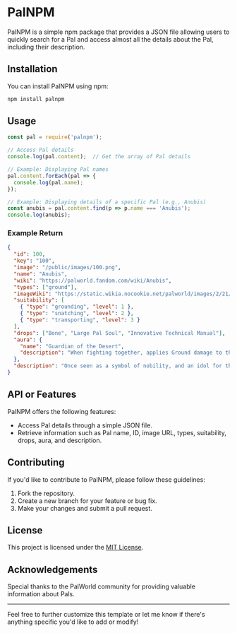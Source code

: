 # PalNPM

PalNPM is a simple npm package that provides a JSON file allowing users to quickly search for a Pal and access almost all the details about the Pal, including their description.

## Installation

You can install PalNPM using npm:

```bash
npm install palnpm
```

## Usage

```javascript
const pal = require('palnpm');

// Access Pal details
console.log(pal.content);  // Get the array of Pal details

// Example: Displaying Pal names
pal.content.forEach(pal => {
  console.log(pal.name);
});

// Example: Displaying details of a specific Pal (e.g., Anubis)
const anubis = pal.content.find(p => p.name === 'Anubis');
console.log(anubis);
```

### Example Return

```json
{
  "id": 100,
  "key": "100",
  "image": "/public/images/100.png",
  "name": "Anubis",
  "wiki": "https://palworld.fandom.com/wiki/Anubis",
  "types": ["ground"],
  "imageWiki": "https://static.wikia.nocookie.net/palworld/images/2/21/Anubis_menu.png/",
  "suitability": [
    { "type": "grounding", "level": 1 },
    { "type": "snatching", "level": 2 },
    { "type": "transporting", "level": 3 }
  ],
  "drops": ["Bone", "Large Pal Soul", "Innovative Technical Manual"],
  "aura": {
    "name": "Guardian of the Desert",
    "description": "When fighting together, applies Ground damage to the player's attacks. Sometimes dodges attacks with a high-speed sidestep while in battle."
  },
  "description": "Once seen as a symbol of nobility, and an idol for those who shunned wealth and power. Yet over time, this Pal became a token of death."
}
```

## API or Features

PalNPM offers the following features:

- Access Pal details through a simple JSON file.
- Retrieve information such as Pal name, ID, image URL, types, suitability, drops, aura, and description.

## Contributing

If you'd like to contribute to PalNPM, please follow these guidelines:

1. Fork the repository.
2. Create a new branch for your feature or bug fix.
3. Make your changes and submit a pull request.

## License

This project is licensed under the [MIT License](LICENSE).

## Acknowledgements

Special thanks to the PalWorld community for providing valuable information about Pals.

---

Feel free to further customize this template or let me know if there's anything specific you'd like to add or modify!